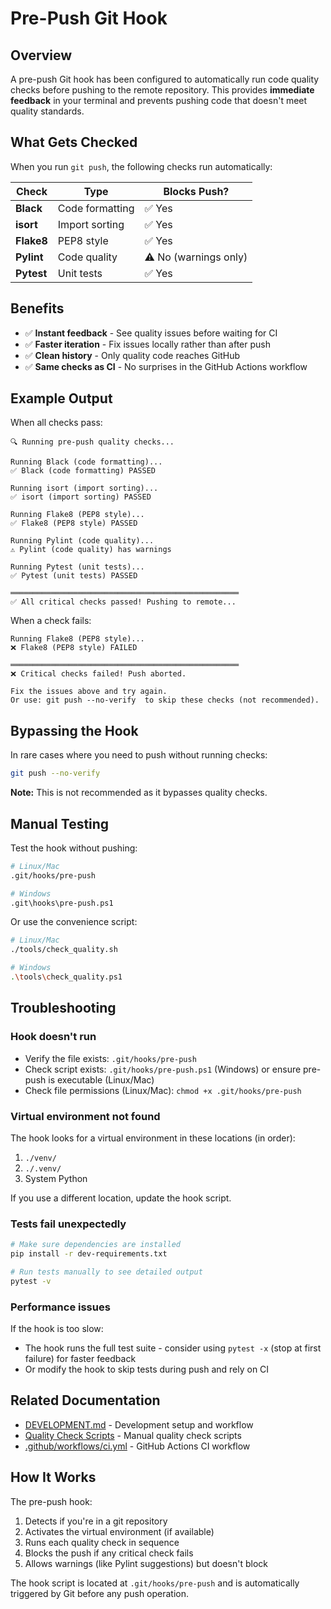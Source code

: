 # Pre-Push Git Hook

## Overview

A pre-push Git hook has been configured to automatically run code quality checks before pushing to the remote repository. This provides **immediate feedback** in your terminal and prevents pushing code that doesn't meet quality standards.

## What Gets Checked

When you run `git push`, the following checks run automatically:

| Check | Type | Blocks Push? |
|-------|------|--------------|
| **Black** | Code formatting | ✅ Yes |
| **isort** | Import sorting | ✅ Yes |
| **Flake8** | PEP8 style | ✅ Yes |
| **Pylint** | Code quality | ⚠️ No (warnings only) |
| **Pytest** | Unit tests | ✅ Yes |

## Benefits

- ✅ **Instant feedback** - See quality issues before waiting for CI
- ✅ **Faster iteration** - Fix issues locally rather than after push
- ✅ **Clean history** - Only quality code reaches GitHub
- ✅ **Same checks as CI** - No surprises in the GitHub Actions workflow

## Example Output

When all checks pass:

```
🔍 Running pre-push quality checks...

Running Black (code formatting)...
✅ Black (code formatting) PASSED

Running isort (import sorting)...
✅ isort (import sorting) PASSED

Running Flake8 (PEP8 style)...
✅ Flake8 (PEP8 style) PASSED

Running Pylint (code quality)...
⚠️ Pylint (code quality) has warnings

Running Pytest (unit tests)...
✅ Pytest (unit tests) PASSED

═══════════════════════════════════════════════════
✅ All critical checks passed! Pushing to remote...
```

When a check fails:

```
Running Flake8 (PEP8 style)...
❌ Flake8 (PEP8 style) FAILED

═══════════════════════════════════════════════════
❌ Critical checks failed! Push aborted.

Fix the issues above and try again.
Or use: git push --no-verify  to skip these checks (not recommended).
```

## Bypassing the Hook

In rare cases where you need to push without running checks:

```bash
git push --no-verify
```

**Note:** This is not recommended as it bypasses quality checks.

## Manual Testing

Test the hook without pushing:

```bash
# Linux/Mac
.git/hooks/pre-push

# Windows
.git\hooks\pre-push.ps1
```

Or use the convenience script:

```bash
# Linux/Mac
./tools/check_quality.sh

# Windows
.\tools\check_quality.ps1
```

## Troubleshooting

### Hook doesn't run

- Verify the file exists: `.git/hooks/pre-push`
- Check script exists: `.git/hooks/pre-push.ps1` (Windows) or ensure pre-push is executable (Linux/Mac)
- Check file permissions (Linux/Mac): `chmod +x .git/hooks/pre-push`

### Virtual environment not found

The hook looks for a virtual environment in these locations (in order):
1. `./venv/`
2. `./.venv/`
3. System Python

If you use a different location, update the hook script.

### Tests fail unexpectedly

```bash
# Make sure dependencies are installed
pip install -r dev-requirements.txt

# Run tests manually to see detailed output
pytest -v
```

### Performance issues

If the hook is too slow:
- The hook runs the full test suite - consider using `pytest -x` (stop at first failure) for faster feedback
- Or modify the hook to skip tests during push and rely on CI

## Related Documentation

- [DEVELOPMENT.md](DEVELOPMENT.md) - Development setup and workflow
- [Quality Check Scripts](../tools/) - Manual quality check scripts
- [.github/workflows/ci.yml](../.github/workflows/ci.yml) - GitHub Actions CI workflow

## How It Works

The pre-push hook:
1. Detects if you're in a git repository
2. Activates the virtual environment (if available)
3. Runs each quality check in sequence
4. Blocks the push if any critical check fails
5. Allows warnings (like Pylint suggestions) but doesn't block

The hook script is located at `.git/hooks/pre-push` and is automatically triggered by Git before any push operation.
